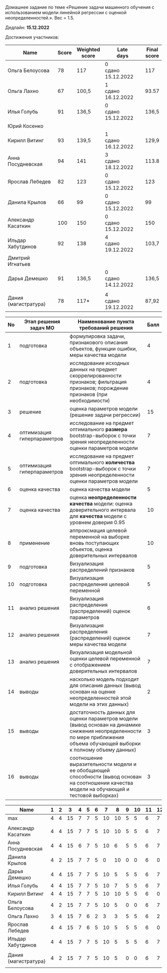 Домашнее задание по теме «Решение задачи машинного обучения с использованием модели линейной регрессии с оценкой неопределенностей.». Вес = 1.5.

Дедлайн: **15.12.2022**


Достижения участников:

| Name | Score | Weighted<br>score | Late<br>days | Final<br>score |
| ---- | ----- | ----------------- | ------------ | -------------- |
| Ольга Белоусова | 78 | 117 | 0<br />сдано 15.12.2022 | 117 |
| Ольга Лахно | 67 | 100,5 | 1<br />сдано 16.12.2022 | 93.57 |
| Илья Голубь | 91 | 136,5 | 0<br />сдано 15.12.2022 | 136,5 |
| Юрий Косенко |       |                   |              |                |
| Кирилл Витинг | 93 | 139,5 | 1<br />сдано 16.12.2022 | 129,9 |
| Анна Посудневская | 94 | 141 | 3<br />сдано 18.12.2022 | 113.8 |
| Ярослав Лебедев | 82 | 123 | 0<br />сдано 15.12.2022 | 123 |
| Данила Крылов | 66 | 99 | 0<br />сдано 15.12.2022 | 99 |
| Александр Касаткин | 100 | 150 | 0<br />сдано 15.12.2022 | 150 |
| Ильдар Хабутдинов | 92 | 138 | 4<br />сдано 19.12.2022 | 103,7 |
| Дмитрий Игнатьев |       |                   |              |                |
| Дарья Демешко | 91 | 136,5 | 0<br />сдано 14.12.2022 | 136,5 |
|  |  |  |  |  |
| Дания (магистратура) | 78 | 117* | 4<br />сдано 19.12.2022 | 87,92 |








| No   | Этап решения задач МО       | Наименование пункта<br />требований решения                  | Балл |
| ---- | --------------------------- | ------------------------------------------------------------ | ---- |
| 1    | подготовка                  | формулировка задачи, признакового описания объектов, функции ошибки, меры качества модели | 4    |
| 2    | подготовка                  | исследование исходных данных на предмет скоррелированности признаков; фильтрация признаков; порождение признаков (при необходимости) | 4    |
| 3    | решение                     | оценка параметров модели (решение задачи регрессии)          | 15   |
| 4    | оптимизация гиперпараметров | исследование на предмет оптимального **размера** bootstrap-выборок с точки зрения неопределенности оценки параметров модели | 7    |
| 5    | оптимизация гиперпараметров | исследование на предмет оптимального **количества** bootstrap-выборок с точки зрения неопределенности оценки параметров модели | 7    |
| 6    | оценка качества             | оценка качества модели                                       | 5    |
| 7    | оценка качества             | оценка **неопределенности качества** модели: оценка доверительного интервала для **качества** модели с уровнем доверия 0.95 | 10   |
| 8    | применение                  | аппроксмация целевой переменной на выборке вновь поступающих объектов, оценка доверительных интервалов | 10   |
| 9    | подготовка                  | Визуализация распределений признаков                         | 5    |
| 10   | подготовка                  | Визуализация распределения целевой переменной                | 5    |
| 11   | анализ решения              | Визуализация распределения (распределений) оценок параметров | 6    |
| 12   | анализ решения              | Визуализация распределения (распределений) оценок меры качества модели | 7    |
| 13   | анализ решения              | Визуализация модельной оценки целевой переменной с отображением доверительных интервалов | 7    |
| 14   | выводы                      | насколько модель подходит для описания данных (вывод основан на оценке неопределенностей этой модели на этих данных) | 2    |
| 15   | выводы                      | достаточность данных для оценки параметров модели (вывод основан на динамике снижения неопределенности по мере приближения объема обучающей выборки к полному объему данных) | 3    |
| 16   | выводы                      | соотношение выразительности модели и ее обобщающей способности (вывод основан на соотношении качества модели на обучающей и тестовой выборках) | 3    |


| Name                 | 1    | 2    | 3    | 4    | 5    | 6    | 7    | 8    | 9    | 10   | 11   | 12   | 13   | 14   | 15   | 16   | Sum  |
| -------------------- | ---- | ---- | ---- | ---- | ---- | ---- | ---- | ---- | ---- | ---- | ---- | ---- | ---- | ---- | ---- | ---- | ---- |
| max                  | 4    | 4    | 15   | 7    | 7    | 5    | 10   | 10   | 5    | 5    | 6    | 7    | 7    | 2    | 3    | 3    | 100  |
|                      |      |      |      |      |      |      |      |      |      |      |      |      |      |      |      |      |      |
| Александр Касаткин   | 4    | 4    | 15   | 7    | 7    | 5    | 10   | 10   | 5    | 5    | 6    | 7    | 7    | 2    | 3    | 3    | 100  |
| Анна Посудневская    | 4    | 4    | 15   | 6    | 7    | 5    | 10   | 6    | 5    | 5    | 6    | 7    | 7    | 2    | 3    | 2    | 94   |
| Данила Крылов        | 4    | 2    | 15   | 7    | 7    | 5    | 0    | 10   | 0    | 0    | 6    | 0    | 3    | 2    | 3    | 2    | 66   |
| Дарья Демешко        | 4    | 4    | 15   | 7    | 7    | 5    | 10   | 5    | 5    | 5    | 6    | 7    | 5    | 2    | 3    | 1    | 91   |
| Илья Голубь          | 4    | 4    | 15   | 7    | 7    | 5    | 10   | 7    | 5    | 5    | 6    | 7    | 4    | 1    | 3    | 1    | 91   |
| Кирилл Витинг        | 4    | 4    | 15   | 7    | 7    | 5    | 10   | 10   | 5    | 5    | 6    | 0    | 7    | 2    | 3    | 3    | 93   |
| Ольга Белоусова      | 4    | 2    | 15   | 7    | 7    | 5    | 10   | 5    | 0    | 0    | 6    | 7    | 4    | 2    | 3    | 1    | 78   |
| Ольга Лахно          | 3    | 4    | 15   | 7    | 6    | 2    | 3    | 3    | 5    | 5    | 6    | 2    | 2    | 2    | 1    | 1    | 67   |
| Ярослав Лебедев      | 4    | 4    | 15   | 7    | 6    | 5    | 10   | 5    | 5    | 5    | 6    | 0    | 4    | 2    | 3    | 1    | 82   |
| Ильдар Хабутдинов    | 4    | 4    | 15   | 7    | 7    | 5    | 10   | 5    | 5    | 5    | 6    | 7    | 4    | 2    | 3    | 3    | 92   |
|                      |      |      |      |      |      |      |      |      |      |      |      |      |      |      |      |      |      |
| Дания (магистратура) | 4    | 2    | 15   | 7    | 7    | 5    | 10   | 5    | 0    | 0    | 6    | 7    | 4    | 2    | 3    | 1    | 78   |
|                      |      |      |      |      |      |      |      |      |      |      |      |      |      |      |      |      |      |
